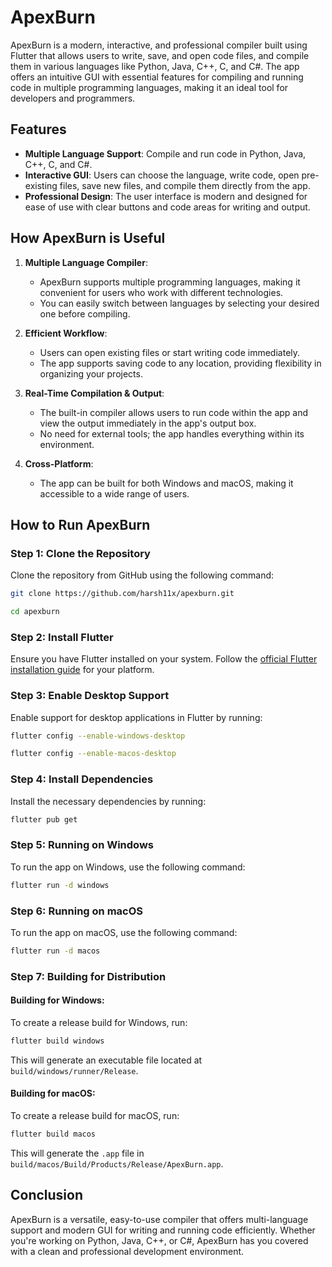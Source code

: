 
# ApexBurn

ApexBurn is a modern, interactive, and professional compiler built using Flutter that allows users to write, save, and open code files, and compile them in various languages like Python, Java, C++, C, and C#. The app offers an intuitive GUI with essential features for compiling and running code in multiple programming languages, making it an ideal tool for developers and programmers.


## Features

- **Multiple Language Support**: Compile and run code in Python, Java, C++, C, and C#.
- **Interactive GUI**: Users can choose the language, write code, open pre-existing files, save new files, and compile them directly from the app.
- **Professional Design**: The user interface is modern and designed for ease of use with clear buttons and code areas for writing and output.

## How ApexBurn is Useful

1. **Multiple Language Compiler**: 
    - ApexBurn supports multiple programming languages, making it convenient for users who work with different technologies.
    - You can easily switch between languages by selecting your desired one before compiling.
    
2. **Efficient Workflow**: 
    - Users can open existing files or start writing code immediately.
    - The app supports saving code to any location, providing flexibility in organizing your projects.

3. **Real-Time Compilation & Output**:
    - The built-in compiler allows users to run code within the app and view the output immediately in the app's output box.
    - No need for external tools; the app handles everything within its environment.

4. **Cross-Platform**:
    - The app can be built for both Windows and macOS, making it accessible to a wide range of users.

## How to Run ApexBurn

### Step 1: Clone the Repository

Clone the repository from GitHub using the following command:

```bash
git clone https://github.com/harsh11x/apexburn.git
```
```bash
cd apexburn
```

### Step 2: Install Flutter

Ensure you have Flutter installed on your system. Follow the [official Flutter installation guide](https://flutter.dev/docs/get-started/install) for your platform.

### Step 3: Enable Desktop Support

Enable support for desktop applications in Flutter by running:

```bash
flutter config --enable-windows-desktop
```
```bash
flutter config --enable-macos-desktop
```

### Step 4: Install Dependencies

Install the necessary dependencies by running:

```bash
flutter pub get
```

### Step 5: Running on Windows

To run the app on Windows, use the following command:

```bash
flutter run -d windows
```

### Step 6: Running on macOS

To run the app on macOS, use the following command:

```bash
flutter run -d macos
```

### Step 7: Building for Distribution

#### Building for Windows:

To create a release build for Windows, run:

```bash
flutter build windows
```

This will generate an executable file located at `build/windows/runner/Release`.

#### Building for macOS:

To create a release build for macOS, run:

```bash
flutter build macos
```

This will generate the `.app` file in `build/macos/Build/Products/Release/ApexBurn.app`.

## Conclusion

ApexBurn is a versatile, easy-to-use compiler that offers multi-language support and modern GUI for writing and running code efficiently. Whether you're working on Python, Java, C++, or C#, ApexBurn has you covered with a clean and professional development environment.

